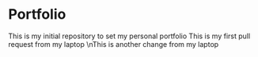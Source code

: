 # Portfolio
This is my initial repository to set my personal portfolio
This is my first pull request from my laptop
\nThis is another change from my laptop
